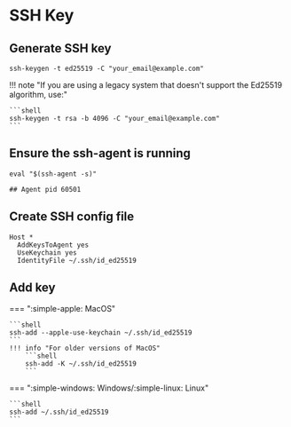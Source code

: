 # SSH Key

## Generate SSH key

```shell title="in ~/.ssh directory"
ssh-keygen -t ed25519 -C "your_email@example.com"
```

!!! note "If you are using a legacy system that doesn't support the Ed25519 algorithm, use:"

    ```shell
    ssh-keygen -t rsa -b 4096 -C "your_email@example.com"
    ```

## Ensure the ssh-agent is running

```shell
eval "$(ssh-agent -s)"

## Agent pid 60501
```

## Create SSH config file

``` title="~/.ssh/config"
Host *
  AddKeysToAgent yes
  UseKeychain yes
  IdentityFile ~/.ssh/id_ed25519
```

## Add key

=== ":simple-apple: MacOS"

    ```shell
    ssh-add --apple-use-keychain ~/.ssh/id_ed25519
    ```
    !!! info "For older versions of MacOS"
        ```shell
        ssh-add -K ~/.ssh/id_ed25519
        ```

=== ":simple-windows: Windows/:simple-linux: Linux"

    ```shell
    ssh-add ~/.ssh/id_ed25519
    ```
